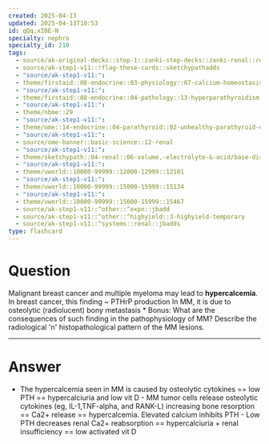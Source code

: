```yaml
---
created: 2025-04-13
updated: 2025-04-13T10:53
id: qQq,xI0E-N
specialty: nephro
specialty_id: 210
tags:
  - source/ak-original-decks::step-1::zanki-step-decks::zanki-renal::renal-pathology
  - source/ak-step1-v11::!flag-these-cards::sketchypathadds
  - "source/ak-step1-v11:": 
  - theme/firstaid::08-endocrine::03-physiology::07-calcium-homeostasis::humoral-hypercalcemia-of-malignancy
  - "source/ak-step1-v11:": 
  - theme/firstaid::08-endocrine::04-pathology::13-hyperparathyroidism::humoral-hypercalcemia-of-malignancy
  - "source/ak-step1-v11:": 
  - theme/nbme::29
  - "source/ak-step1-v11:": 
  - theme/ome::14-endocrine::04-parathyroid::02-unhealthy-parathyroid-calcium-disorders
  - "source/ak-step1-v11:": 
  - source/ome-banner::basic-science::12-renal
  - "source/ak-step1-v11:": 
  - theme/sketchypath::04-renal::06-volume,-electrolyte-&-acid/base-disorders::03-calcium-disorders
  - "source/ak-step1-v11:": 
  - theme/uworld::10000-99999::12000-12999::12101
  - "source/ak-step1-v11:": 
  - theme/uworld::10000-99999::15000-15999::15134
  - "source/ak-step1-v11:": 
  - theme/uworld::10000-99999::15000-15999::15467
  - source/ak-step1-v11::^other::^expn::jbadd
  - source/ak-step1-v11::^other::^highyield::3-highyield-temporary
  - source/ak-step1-v11::^systems::renal::jbadds
type: flashcard
---
```


# Question
Malignant breast cancer and multiple myeloma may lead to **hypercalcemia**.   In breast cancer, this finding ~ PTHrP production In MM, it is due to osteolytic (radiolucent) bony metastasis  * Bonus: What are the consequences of such finding in the pathophysiology of MM? Describe the radiological 'n' histopathological pattern of the MM lesions.

---

# Answer
- The hypercalcemia seen in MM is caused by osteolytic cytokines == low PTH == hypercalciuria and low vit D  - MM tumor cells release osteolytic cytokines (eg, IL-1,TNF-alpha, and RANK-L) increasing bone resorption == Ca2+ release == hypercalcemia. Elevated calcium inhibits PTH - Low PTH decreases renal Ca2+ reabsorption == hypercalciuria + renal insufficiency == low activated vit D